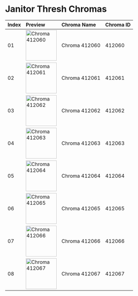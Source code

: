 # Janitor Thresh Chromas

| Index | Preview | Chroma Name | Chroma ID |
|:---|:---|:---|:---|
| 01 | <img src='https://raw.communitydragon.org/latest/plugins/rcp-be-lol-game-data/global/default/v1/champion-chroma-images/412/412060.png' alt='Chroma 412060' width='100'> | Chroma 412060 | 412060 |
| 02 | <img src='https://raw.communitydragon.org/latest/plugins/rcp-be-lol-game-data/global/default/v1/champion-chroma-images/412/412061.png' alt='Chroma 412061' width='100'> | Chroma 412061 | 412061 |
| 03 | <img src='https://raw.communitydragon.org/latest/plugins/rcp-be-lol-game-data/global/default/v1/champion-chroma-images/412/412062.png' alt='Chroma 412062' width='100'> | Chroma 412062 | 412062 |
| 04 | <img src='https://raw.communitydragon.org/latest/plugins/rcp-be-lol-game-data/global/default/v1/champion-chroma-images/412/412063.png' alt='Chroma 412063' width='100'> | Chroma 412063 | 412063 |
| 05 | <img src='https://raw.communitydragon.org/latest/plugins/rcp-be-lol-game-data/global/default/v1/champion-chroma-images/412/412064.png' alt='Chroma 412064' width='100'> | Chroma 412064 | 412064 |
| 06 | <img src='https://raw.communitydragon.org/latest/plugins/rcp-be-lol-game-data/global/default/v1/champion-chroma-images/412/412065.png' alt='Chroma 412065' width='100'> | Chroma 412065 | 412065 |
| 07 | <img src='https://raw.communitydragon.org/latest/plugins/rcp-be-lol-game-data/global/default/v1/champion-chroma-images/412/412066.png' alt='Chroma 412066' width='100'> | Chroma 412066 | 412066 |
| 08 | <img src='https://raw.communitydragon.org/latest/plugins/rcp-be-lol-game-data/global/default/v1/champion-chroma-images/412/412067.png' alt='Chroma 412067' width='100'> | Chroma 412067 | 412067 |
